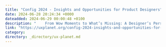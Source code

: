 ```yaml
---
title: "Config 2024 - Insights and Opportunities for Product Designers"
date: 2024-06-28 20:24:34 +0000
dateadded: 2024-06-29 00:00:48 +0100
description: "    From Wow Moments to What’s Missing: A Designer’s Perspective  Continue reading on UX Planet »  "
link: "https://uxplanet.org/config-2024-insights-and-opportunities-for-product-designers-b3f5d60211b3?source=rss----819cc2aaeee0---4"
category:
directory: _directory/ux-planet.md
---
```


